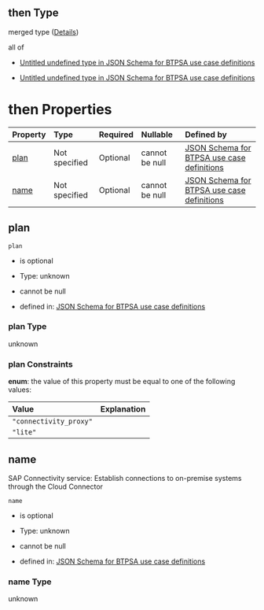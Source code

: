 ## then Type

merged type ([Details](btpsa-usecase-properties-services-items-allof-1-then-allof-25-then.md))

all of

*   [Untitled undefined type in JSON Schema for BTPSA use case definitions](btpsa-usecase-properties-services-items-allof-1-then-allof-25-then-allof-0.md "check type definition")

*   [Untitled undefined type in JSON Schema for BTPSA use case definitions](btpsa-usecase-properties-services-items-allof-1-then-allof-25-then-allof-1.md "check type definition")

# then Properties

| Property      | Type          | Required | Nullable       | Defined by                                                                                                                                                                                                            |
| :------------ | :------------ | :------- | :------------- | :-------------------------------------------------------------------------------------------------------------------------------------------------------------------------------------------------------------------- |
| [plan](#plan) | Not specified | Optional | cannot be null | [JSON Schema for BTPSA use case definitions](btpsa-usecase-properties-services-items-allof-1-then-allof-25-then-properties-plan.md "undefined#/properties/services/items/allOf/1/then/allOf/25/then/properties/plan") |
| [name](#name) | Not specified | Optional | cannot be null | [JSON Schema for BTPSA use case definitions](btpsa-usecase-properties-services-items-allof-1-then-allof-25-then-properties-name.md "undefined#/properties/services/items/allOf/1/then/allOf/25/then/properties/name") |

## plan



`plan`

*   is optional

*   Type: unknown

*   cannot be null

*   defined in: [JSON Schema for BTPSA use case definitions](btpsa-usecase-properties-services-items-allof-1-then-allof-25-then-properties-plan.md "undefined#/properties/services/items/allOf/1/then/allOf/25/then/properties/plan")

### plan Type

unknown

### plan Constraints

**enum**: the value of this property must be equal to one of the following values:

| Value                  | Explanation |
| :--------------------- | :---------- |
| `"connectivity_proxy"` |             |
| `"lite"`               |             |

## name

SAP Connectivity service: Establish connections to on-premise systems through the Cloud Connector

`name`

*   is optional

*   Type: unknown

*   cannot be null

*   defined in: [JSON Schema for BTPSA use case definitions](btpsa-usecase-properties-services-items-allof-1-then-allof-25-then-properties-name.md "undefined#/properties/services/items/allOf/1/then/allOf/25/then/properties/name")

### name Type

unknown
